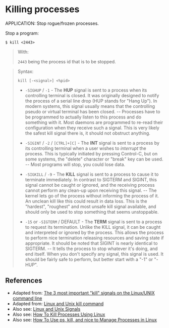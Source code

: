 # Killing processes

APPLICATION: Stop rogue/frozen processes.

Stop a program:

```
$ kill <2443>
```

>	With:
>
>	`2443` being the process id that is to be stopped.

>	Syntax:
>
>	`kill [-<signal>] <%pid>`
>
>	- `-SIGHUP` / `-1` - The **HUP** signal is sent to a process when its controlling terminal is closed. It was originally designed to notify the process of a serial line drop (HUP stands for "Hang Up"). In modern systems, this signal usually means that the controlling pseudo or virtual terminal has been closed.
-- Processes have to be programmed to actually listen to this process and do something with it. Most daemons are programmed to re-read their configuration when they receive such a signal. This is very likely the safest kill signal there is, it should not obstruct anything.
>
>	- `-SIGINT` / `-2` / `[CTRL]+[C]` - The **INT** signal is sent to a process by its controlling terminal when a user wishes to _interrupt_ the process. This is typically initiated by pressing Control-C, but on some systems, the "delete" character or "break" key can be used.
-- Most programs will stop, you could lose data.
>
>	- `-SIGKILL` / `-9` - The **KILL** signal is sent to a process to cause it to terminate immediately. In contrast to SIGTERM and SIGINT, this signal cannot be caught or ignored, and the receiving process cannot perform any clean-up upon receiving this signal.
-- The kernel lets go of the process without informing the process of it. An unclean kill like this could result in data loss. This is the "hardest", "roughest" and most unsafe kill signal available, and should only be used to stop something that seems unstoppable.
>
>	- `-15` or `-SIGTERM` / DEFAULT - The **TERM** signal is sent to a process to request its termination. Unlike the KILL signal, it can be caught and interpreted or ignored by the process. This allows the process to perform nice termination releasing resources and saving state if appropriate. It should be noted that SIGINT is nearly identical to SIGTERM.
-- It tells the process to stop whatever it's doing, and end itself. When you don't specify any signal, this signal is used. It should be fairly safe to perform, but better start with a "-1" or "-HUP".


## References

- Adapted from: [The 3 most important "kill" signals on the Linux/UNIX command line][1]
- Adapted from: [Linux and Unix kill command][5]
- Also see: [Linux and Unix Signals][4]
- Also see: [How To Kill Processes Using Linux][2]
- Also see: [How To Use ps, kill, and nice to Manage Processes in Linux][3]

<!-- REFERENCES -->

[1]:http://meinit.nl/the-3-most-important-kill-signals-on-the-linux-unix-command-line
[2]:https://www.lifewire.com/how-to-kill-processes-using-linux-4062677
[3]:https://www.digitalocean.com/community/tutorials/how-to-use-ps-kill-and-nice-to-manage-processes-in-linux
[4]:http://www.computerhope.com/unix/signals.htm
[5]:http://www.computerhope.com/unix/ukill.htm
